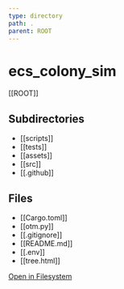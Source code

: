 ```yaml
---
type: directory
path: .
parent: ROOT
---
```


# ecs_colony_sim
[[ROOT]]

## Subdirectories
- [[scripts]]
- [[tests]]
- [[assets]]
- [[src]]
- [[.github]]

## Files
- [[Cargo.toml]]
- [[otm.py]]
- [[.gitignore]]
- [[README.md]]
- [[.env]]
- [[tree.html]]


[Open in Filesystem](.)
